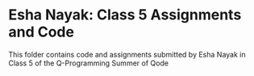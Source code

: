 # Esha Nayak: Class 5 Assignments and Code
This folder contains code and assignments submitted by Esha Nayak in Class 5 of the Q-Programming Summer of Qode
